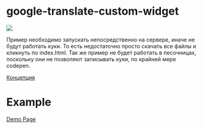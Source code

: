 # google-translate-custom-widget

![](https://hsto.org/webt/_p/l6/1j/_pl61jqw1ia7w2r7at13fdzwqre.gif) 

Пример необходимо запускать непосредственно на сервере, иначе не будут работать куки. То есть недостаточно просто скачать все файлы и кликнуть по index.html. Так же пример не будет работать в песочницах, поскольку они не позволяют записывать куки, по крайней мере codepen.

[Концепция](https://get-web.site/blog/29-kastomnyj-vidzhet-googletranslate-dlja-sajta.html)

# Example

[Demo Page](http://demo.l2banners.ru/google-translate-custom-widget)
